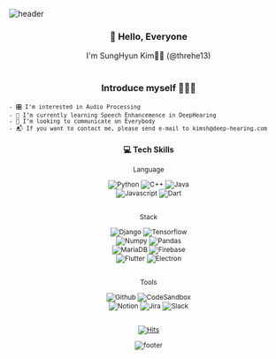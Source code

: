 ![header](https://capsule-render.vercel.app/api?type=waving&color=auto&height=300&section=header&text=Developer%20SH&fontSize=80)

<div align='center'>
    <h3>🍷 Hello, Everyone</h3>
    <span>I'm SungHyun Kim👋🏻 (@threhe13)</span>
<div>
<br>

### Introduce myself 🙋🏻‍♂️
<div align='left' style='font-size:12px;'>

    - 🎛️ I’m interested in Audio Processing
    - 📖 I’m currently learning Speech Enhancemence in DeepHearing
    - 💬 I’m looking to communicate on Everybody
    - 📬 If you want to contact me, please send e-mail to kimsh@deep-hearing.com
<div>
<div align='center'>
    <h3>💻 Tech Skills</h3>
<div>
<div align='center'>
    <p>Language</p>
    <img alt="Python" src="https://img.shields.io/badge/Python-3776AB.svg?&style=for-the-badge&logo=Python&logoColor=white">
    <img alt="C++" src="https://img.shields.io/badge/C%2B%2B-00599C.svg?&style=for-the-badge&logo=C%2B%2B&logoColor=white">
    <img alt="Java" src="https://img.shields.io/badge/Java-007396.svg?&style=for-the-badge&logo=Java&logoColor=white"><br>
    <img alt="Javascript" src="https://img.shields.io/badge/Javascript-F7DF1E.svg?&style=for-the-badge&logo=Javascript&logoColor=white">
    <img alt="Dart" src="https://img.shields.io/badge/Dart-0175C2.svg?&style=for-the-badge&logo=Dart&logoColor=white">
</div>
<br>
<div align='center'>
    <p>Stack</p>
    <img alt="Django" src="https://img.shields.io/badge/Django-092E20.svg?&style=for-the-badge&logo=Django&logoColor=white">
    <img alt="Tensorflow" src="https://img.shields.io/badge/Tensorflow-FF6F00.svg?&style=for-the-badge&logo=Tensorflow&logoColor=white"><br>
    <img alt="Numpy" src="https://img.shields.io/badge/Numpy-013243.svg?&style=for-the-badge&logo=Numpy&logoColor=white">
    <img alt="Pandas" src="https://img.shields.io/badge/Pandas-150458.svg?&style=for-the-badge&logo=Pandas&logoColor=white"><br>
    <img alt="MariaDB" src="https://img.shields.io/badge/MariaDB-003545.svg?&style=for-the-badge&logo=MariaDB&logoColor=white">
    <img alt="Firebase" src="https://img.shields.io/badge/Firebase-FFCA28.svg?&style=for-the-badge&logo=Firebase&logoColor=white">
    <br>
    <img alt="Flutter" src="https://img.shields.io/badge/Flutter-02569B.svg?&style=for-the-badge&logo=Flutter&logoColor=white">
    <img alt="Electron" src="https://img.shields.io/badge/Electron-47848F.svg?&style=for-the-badge&logo=Electron&logoColor=white">
</div>
<br>
<div align='center'>
    <p>Tools</p>
    <img alt="Github" src="https://img.shields.io/badge/Github-181717.svg?&style=for-the-badge&logo=Github&logoColor=white">
    <img alt="CodeSandbox" src="https://img.shields.io/badge/CodeSandbox-000000.svg?&style=for-the-badge&logo=CodeSandbox&logoColor=white"><br>
    <img alt="Notion" src="https://img.shields.io/badge/Notion-000000.svg?&style=for-the-badge&logo=Notion&logoColor=white">
    <img alt="Jira" src="https://img.shields.io/badge/Jira-0052CC.svg?&style=for-the-badge&logo=Jira&logoColor=white">
    <img alt="Slack" src="https://img.shields.io/badge/Slack-4A154B.svg?&style=for-the-badge&logo=Slack&logoColor=white"><br>
</div>
<br>

[![Hits](https://hits.seeyoufarm.com/api/count/incr/badge.svg?url=https%3A%2F%2Fgithub.com%2Fthrehe13&count_bg=%23D2D943&title_bg=%23555555&icon=&icon_color=%23E7E7E7&title=hits&edge_flat=false)](https://hits.seeyoufarm.com)

![footer](https://capsule-render.vercel.app/api?type=waving&color=auto&height=200&section=footer)
